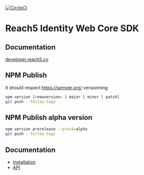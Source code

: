 [![CircleCI](https://circleci.com/gh/ReachFive/identity-web-core-sdk.svg?style=svg)](https://circleci.com/gh/ReachFive/identity-web-core-sdk)

# Reach5 Identity Web Core SDK

## Documentation

[developer.reach5.co](https://developer.reach5.co/api/identity-web/)

## NPM Publish

It should respect https://semver.org/ versionning

```sh
npm version [<newversion> | major | minor | patch]
git push --follow-tags
```

## NPM Publish alpha version
```sh
npm version prerelease --preid=alpha
git push --follow-tags
```

## Documentation

- [Installation](https://developer.reach5.co/guides/installation/web/)
- [API](https://developer.reach5.co/api/identity-web/)
